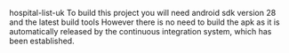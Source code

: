hospital-list-uk
To build this project you will need android sdk version 28 and the latest build tools
However there is no need to build the apk as it is automatically released by the continuous integration system, which has been established.
